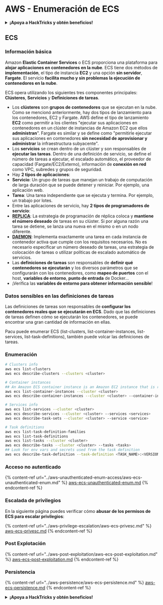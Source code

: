 # AWS - Enumeración de ECS

<details>

<summary><strong>¡Apoya a HackTricks y obtén beneficios!</strong></summary>

* Si quieres ver a tu **empresa anunciada en HackTricks** o si quieres acceder a la **última versión de PEASS o descargar HackTricks en PDF**, consulta los [**PLANES DE SUSCRIPCIÓN**](https://github.com/sponsors/carlospolop).
* Obtén el [**merchandising oficial de PEASS y HackTricks**](https://peass.creator-spring.com)
* Descubre [**The PEASS Family**](https://opensea.io/collection/the-peass-family), nuestra colección exclusiva de [**NFTs**](https://opensea.io/collection/the-peass-family)
* **Únete al** 💬 [**grupo de Discord**](https://discord.gg/hRep4RUj7f) o al [**grupo de Telegram**](https://t.me/peass) o **sígueme** en **Twitter** 🐦 [**@carlospolopm**](https://twitter.com/carlospolopm).

* **Comparte tus trucos de hacking enviando PRs a los repositorios de** [**HackTricks**](https://github.com/carlospolop/hacktricks) y [**HackTricks Cloud**](https://github.com/carlospolop/hacktricks-cloud) en GitHub.

</details>

## ECS

### Información básica

Amazon **Elastic Container Services** o ECS proporciona una plataforma para **alojar aplicaciones en contenedores en la nube**. ECS tiene dos métodos de **implementación**, el tipo de instancia **EC2** y una opción **sin servidor**, **Fargate**. El servicio **facilita mucho y sin problemas la ejecución de contenedores en la nube**.

ECS opera utilizando los siguientes tres componentes principales: **Clústeres**, **Servicios** y **Definiciones de tareas**.

* Los **clústeres** son **grupos de contenedores** que se ejecutan en la nube. Como se mencionó anteriormente, hay dos tipos de lanzamiento para los contenedores, EC2 y Fargate. AWS define el tipo de lanzamiento **EC2** como permitir a los clientes "ejecutar sus aplicaciones en contenedores en un clúster de instancias de Amazon EC2 que ellos **administran**". Fargate es similar y se define como "permitirle ejecutar sus aplicaciones en contenedores **sin necesidad de aprovisionar y administrar** la infraestructura subyacente".
* Los **servicios** se crean dentro de un clúster y son responsables de **ejecutar las tareas**. Dentro de una definición de servicio, se define el número de tareas a ejecutar, el escalado automático, el proveedor de capacidad (Fargate/EC2/Externo), información de **conexión en red** como VPC, subredes y grupos de seguridad.
* Hay **2 tipos de aplicaciones**:
* **Servicio**: Un grupo de tareas que manejan un trabajo de computación de larga duración que se puede detener y reiniciar. Por ejemplo, una aplicación web.
* **Tarea**: Una tarea independiente que se ejecuta y termina. Por ejemplo, un trabajo por lotes.
* Entre las aplicaciones de servicio, hay **2 tipos de programadores de servicio**:
* [**REPLICA**](https://docs.aws.amazon.com/AmazonECS/latest/developerguide/ecs\_services.html): La estrategia de programación de réplica coloca y **mantiene el número deseado** de tareas en su clúster. Si por alguna razón una tarea se detiene, se lanza una nueva en el mismo o en un nodo diferente.
* [**DAEMON**](https://docs.aws.amazon.com/AmazonECS/latest/developerguide/ecs\_services.html): Implementa exactamente una tarea en cada instancia de contenedor activa que cumple con los requisitos necesarios. No es necesario especificar un número deseado de tareas, una estrategia de colocación de tareas o utilizar políticas de escalado automático de servicios.
* Las **definiciones de tareas** son responsables de **definir qué contenedores se ejecutarán** y los diversos parámetros que se configurarán con los contenedores, como **mapeo de puertos** con el host, **variables de entorno**, **punto de entrada** de Docker...
* ¡Verifica las **variables de entorno para obtener información sensible**!

### Datos sensibles en las definiciones de tareas

Las definiciones de tareas son responsables de **configurar los contenedores reales que se ejecutarán en ECS**. Dado que las definiciones de tareas definen cómo se ejecutarán los contenedores, se puede encontrar una gran cantidad de información en ellas.

Pacu puede enumerar ECS (list-clusters, list-container-instances, list-services, list-task-definitions), también puede volcar las definiciones de tareas.

### Enumeración
```bash
# Clusters info
aws ecs list-clusters
aws ecs describe-clusters --clusters <cluster>

# Container instances
## An Amazon ECS container instance is an Amazon EC2 instance that is running the Amazon ECS container agent and has been registered into an Amazon ECS cluster.
aws ecs list-container-instances --cluster <cluster>
aws ecs describe-container-instances --cluster <cluster> --container-instances <container_instance_arn>

# Services info
aws ecs list-services --cluster <cluster>
aws ecs describe-services --cluster <cluster> --services <services>
aws ecs describe-task-sets --cluster <cluster> --service <service>

# Task definitions
aws ecs list-task-definition-families
aws ecs list-task-definitions
aws ecs list-tasks --cluster <cluster>
aws ecs describe-tasks --cluster <cluster> --tasks <tasks>
## Look for env vars and secrets used from the task definition
aws ecs describe-task-definition --task-definition <TASK_NAME>:<VERSION>
```
### Acceso no autenticado

{% content-ref url="../aws-unauthenticated-enum-access/aws-ecs-unauthenticated-enum.md" %}
[aws-ecs-unauthenticated-enum.md](../aws-unauthenticated-enum-access/aws-ecs-unauthenticated-enum.md)
{% endcontent-ref %}

### Escalada de privilegios

En la siguiente página puedes verificar cómo **abusar de los permisos de ECS para escalar privilegios**:

{% content-ref url="../aws-privilege-escalation/aws-ecs-privesc.md" %}
[aws-ecs-privesc.md](../aws-privilege-escalation/aws-ecs-privesc.md)
{% endcontent-ref %}

### Post Explotación

{% content-ref url="../aws-post-exploitation/aws-ecs-post-exploitation.md" %}
[aws-ecs-post-exploitation.md](../aws-post-exploitation/aws-ecs-post-exploitation.md)
{% endcontent-ref %}

### Persistencia

{% content-ref url="../aws-persistence/aws-ecs-persistence.md" %}
[aws-ecs-persistence.md](../aws-persistence/aws-ecs-persistence.md)
{% endcontent-ref %}

<details>

<summary><strong>¡Apoya a HackTricks y obtén beneficios!</strong></summary>

* Si quieres ver tu **empresa anunciada en HackTricks** o si quieres acceder a la **última versión de PEASS o descargar HackTricks en PDF**, consulta los [**PLANES DE SUSCRIPCIÓN**](https://github.com/sponsors/carlospolop).
* Obtén el [**merchandising oficial de PEASS y HackTricks**](https://peass.creator-spring.com).
* Descubre [**The PEASS Family**](https://opensea.io/collection/the-peass-family), nuestra colección exclusiva de [**NFTs**](https://opensea.io/collection/the-peass-family).
* **Únete al** 💬 [**grupo de Discord**](https://discord.gg/hRep4RUj7f) o al [**grupo de Telegram**](https://t.me/peass) o **sígueme** en **Twitter** 🐦 [**@carlospolopm**](https://twitter.com/carlospolopm).
* **Comparte tus trucos de hacking enviando PRs a los repositorios de** [**HackTricks**](https://github.com/carlospolop/hacktricks) y [**HackTricks Cloud**](https://github.com/carlospolop/hacktricks-cloud) github.

</details>
